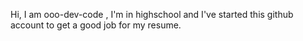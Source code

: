 Hi, I am ooo-dev-code </b>, I'm in highschool and I've started this github account to get a good job for my resume.                                                                                                     
